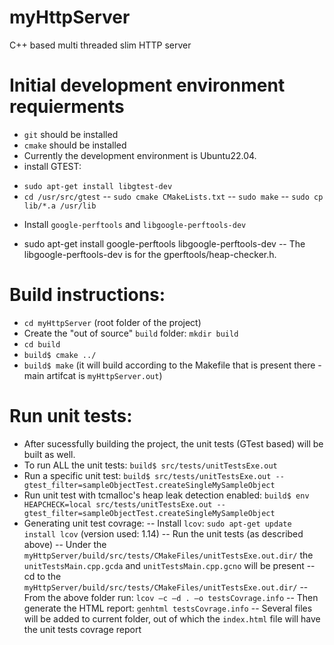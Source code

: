 # myHttpServer
C++ based multi threaded slim HTTP server

# Initial development environment requierments
- `git` should be installed
- `cmake` should be installed
- Currently the development environment is Ubuntu22.04.
- install GTEST: 
* `sudo apt-get install libgtest-dev`
* `cd /usr/src/gtest`
-- `sudo cmake CMakeLists.txt`
-- `sudo make`
-- `sudo cp lib/*.a /usr/lib`
- Install `google-perftools` and `libgoogle-perftools-dev`
* sudo apt-get install google-perftools libgoogle-perftools-dev
-- The libgoogle-perftools-dev is for the gperftools/heap-checker.h.

# Build instructions:
- `cd myHttpServer` (root folder of the project)
- Create the "out of source" `build` folder: `mkdir build`
- `cd build`
- `build$ cmake ../`
- `build$ make` (it will build according to the Makefile that is present there - main artifcat is `myHttpServer.out`)

# Run unit tests:
- After sucessfully building the project, the unit tests (GTest based) will be built as well.
- To run ALL the unit tests: `build$ src/tests/unitTestsExe.out`
- Run a specific unit test: `build$ src/tests/unitTestsExe.out --gtest_filter=sampleObjectTest.createSingleMySampleObject`
- Run unit test with tcmalloc's heap leak detection enabled: `build$ env HEAPCHECK=local src/tests/unitTestsExe.out --gtest_filter=sampleObjectTest.createSingleMySampleObject`
- Generating unit test covrage: 
-- Install `lcov`: `sudo apt-get update install lcov` (version used: 1.14)
-- Run the unit tests (as described above)
-- Under the `myHttpServer/build/src/tests/CMakeFiles/unitTestsExe.out.dir/` the `unitTestsMain.cpp.gcda` and `unitTestsMain.cpp.gcno` 
will be present
-- cd to the `myHttpServer/build/src/tests/CMakeFiles/unitTestsExe.out.dir/`
-- From the above folder run: `lcov –c –d . –o testsCovrage.info`
-- Then generate the HTML report: `genhtml testsCovrage.info`
-- Several files will be added to current folder, out of which the `index.html` file will have the unit tests covrage report
